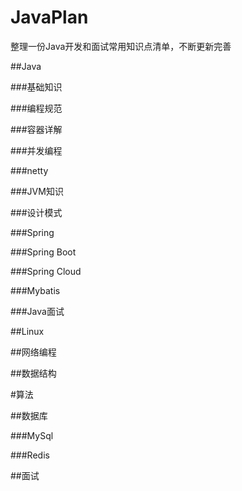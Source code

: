 # JavaPlan
整理一份Java开发和面试常用知识点清单，不断更新完善

##Java

###基础知识

###编程规范

###容器详解

###并发编程

###netty


###JVM知识



###设计模式

###Spring

###Spring Boot

###Spring Cloud

###Mybatis



###Java面试

##Linux

##网络编程

##数据结构


#算法


##数据库

###MySql

###Redis


##面试


